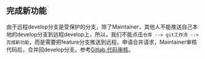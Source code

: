 ## 完成新功能

由于远程develop分支是受保护的分支，除了Maintainer，其他人不能推送自己本地的develop分支到远程develop上，所以，我们不能点击`仓库 --> git工作流 --> 完成新功能`，而是需要把feature分支推送到远程，申请合并请求，Maintainer审核代码后，合并回develop分支。参考[Gitlab 代码审核](./../gitlab/review.md)。
